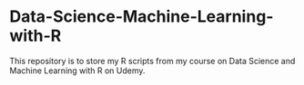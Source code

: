 # Data-Science-Machine-Learning-with-R
This repository is to store my R scripts from my course on Data Science and Machine Learning with R on Udemy.
